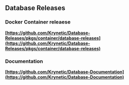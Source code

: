 ## Database Releases

### Docker Container releaese
**[https://github.com/Krynetic/Database-Releases/pkgs/container/database-releases](https://github.com/Krynetic/Database-Releases/pkgs/container/database-releases)**

### Documentation
**[https://github.com/Krynetic/Database-Documentation](https://github.com/Krynetic/Database-Documentation)**
